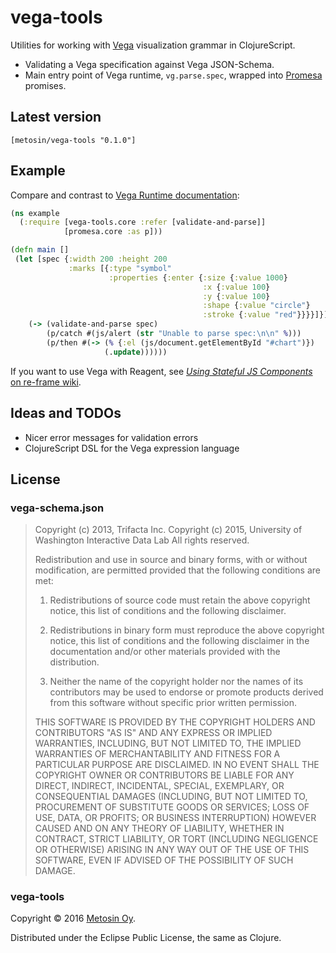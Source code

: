 # vega-tools

Utilities for working with [Vega][vega] visualization grammar in ClojureScript.

* Validating a Vega specification against Vega JSON-Schema.
* Main entry point of Vega runtime, `vg.parse.spec`, wrapped into [Promesa][promesa] promises.

[vega]: https://vega.github.io/vega/
[promesa]: https://github.com/funcool/promesa

## Latest version

    [metosin/vega-tools "0.1.0"]

## Example

Compare and contrast to [Vega Runtime documentation](https://github.com/vega/vega/wiki/Runtime):

```clj
(ns example
  (:require [vega-tools.core :refer [validate-and-parse]]
            [promesa.core :as p]))

(defn main []
 (let [spec {:width 200 :height 200
             :marks [{:type "symbol"
                      :properties {:enter {:size {:value 1000}
                                           :x {:value 100}
                                           :y {:value 100}
                                           :shape {:value "circle"}
                                           :stroke {:value "red"}}}}]}]
    (-> (validate-and-parse spec)
        (p/catch #(js/alert (str "Unable to parse spec:\n\n" %)))
        (p/then #(-> (% {:el (js/document.getElementById "#chart")})
                     (.update))))))
```

If you want to use Vega with Reagent, see [*Using Stateful JS Components* on re-frame wiki][stateful].

[stateful]: https://github.com/Day8/re-frame/wiki/Using-Stateful-JS-Components

## Ideas and TODOs

* Nicer error messages for validation errors
* ClojureScript DSL for the Vega expression language

## License

### vega-schema.json

> Copyright (c) 2013, Trifacta Inc.
> Copyright (c) 2015, University of Washington Interactive Data Lab
> All rights reserved.
> 
> Redistribution and use in source and binary forms, with or without
> modification, are permitted provided that the following conditions are met:
> 
> 1. Redistributions of source code must retain the above copyright notice, this
>    list of conditions and the following disclaimer.
> 
> 2. Redistributions in binary form must reproduce the above copyright notice,
>    this list of conditions and the following disclaimer in the documentation
>    and/or other materials provided with the distribution.
> 
> 3. Neither the name of the copyright holder nor the names of its contributors
>   may be used to endorse or promote products derived from this software
>   without specific prior written permission.
> 
> THIS SOFTWARE IS PROVIDED BY THE COPYRIGHT HOLDERS AND CONTRIBUTORS "AS IS"
> AND ANY EXPRESS OR IMPLIED WARRANTIES, INCLUDING, BUT NOT LIMITED TO, THE
> IMPLIED WARRANTIES OF MERCHANTABILITY AND FITNESS FOR A PARTICULAR PURPOSE ARE
> DISCLAIMED. IN NO EVENT SHALL THE COPYRIGHT OWNER OR CONTRIBUTORS BE LIABLE
> FOR ANY DIRECT, INDIRECT, INCIDENTAL, SPECIAL, EXEMPLARY, OR CONSEQUENTIAL
> DAMAGES (INCLUDING, BUT NOT LIMITED TO, PROCUREMENT OF SUBSTITUTE GOODS OR
> SERVICES; LOSS OF USE, DATA, OR PROFITS; OR BUSINESS INTERRUPTION) HOWEVER
> CAUSED AND ON ANY THEORY OF LIABILITY, WHETHER IN CONTRACT, STRICT LIABILITY,
> OR TORT (INCLUDING NEGLIGENCE OR OTHERWISE) ARISING IN ANY WAY OUT OF THE USE
> OF THIS SOFTWARE, EVEN IF ADVISED OF THE POSSIBILITY OF SUCH DAMAGE.


### vega-tools

Copyright © 2016 [Metosin Oy](http://www.metosin.fi/).

Distributed under the Eclipse Public License, the same as Clojure.
